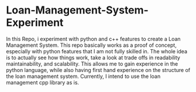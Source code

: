 # Loan-Management-System-Experiment
 
In this Repo, i experiment with python and c++ features to create a Loan Management System. This repo basically works as a proof of concept, especially with python features that I am not fully skilled in. The whole idea is to actually see how things work, take a look at trade offs in readability maintainability, and scalability. This allows me to gain experience in the python language, while also having first hand experience on the structure of the loan management system.
Currently, I intend to use the loan management cpp library as is. 
